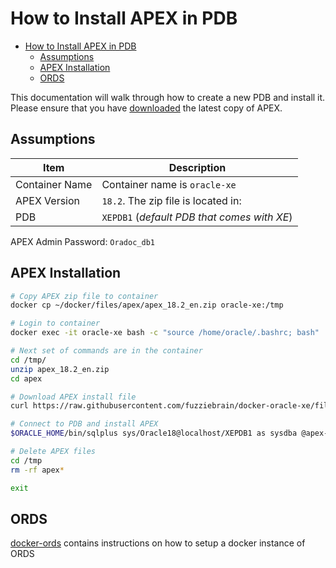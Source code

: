 # How to Install APEX in PDB

<!-- TOC -->

- [How to Install APEX in PDB](#how-to-install-apex-in-pdb)
  - [Assumptions](#assumptions)
  - [APEX Installation](#apex-installation)
  - [ORDS](#ords)

<!-- /TOC -->

This documentation will walk through how to create a new PDB and install it. Please ensure that you have [downloaded](https://www.oracle.com/technetwork/developer-tools/apex/downloads/index.html) the latest copy of APEX.

## Assumptions

Item | Description
--- | ---
Container Name | Container name is `oracle-xe`
APEX Version | `18.2`. The zip file is located in: 
PDB | `XEPDB1` (_default PDB that comes with XE_)
APEX Admin Password: `Oradoc_db1`


## APEX Installation

```bash
# Copy APEX zip file to container
docker cp ~/docker/files/apex/apex_18.2_en.zip oracle-xe:/tmp

# Login to container
docker exec -it oracle-xe bash -c "source /home/oracle/.bashrc; bash"

# Next set of commands are in the container
cd /tmp/
unzip apex_18.2_en.zip
cd apex

# Download APEX install file
curl https://raw.githubusercontent.com/fuzziebrain/docker-oracle-xe/files/apex-install.sql --output apex-install.sql

# Connect to PDB and install APEX
$ORACLE_HOME/bin/sqlplus sys/Oracle18@localhost/XEPDB1 as sysdba @apex-install.sql Oradoc_db1

# Delete APEX files 
cd /tmp
rm -rf apex*

exit
```

## ORDS

[docker-ords](https://github.com/martindsouza/docker-ords) contains instructions on how to setup a docker instance of ORDS